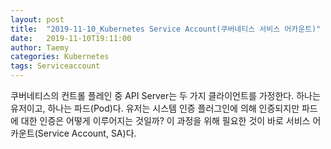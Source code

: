 ```yaml
---
layout: post
title:  "2019-11-10_Kubernetes Service Account(쿠버네티스 서비스 어카운트)"
date:   2019-11-10T19:11:00
author: Taemy
categories: Kubernetes
tags: Serviceaccount
---
```


쿠버네티스의 컨트롤 플레인 중 API Server는 두 가지 클라이언트를 가정한다. 하나는 유저이고, 하나는 파드(Pod)다. 유저는 시스템 인증 플러그인에 의해 인증되지만 파드에 대한 인증은 어떻게 이루어지는 것일까? 이 과정을 위해 필요한 것이 바로 서비스 어카운트(Service Account, SA)다.
